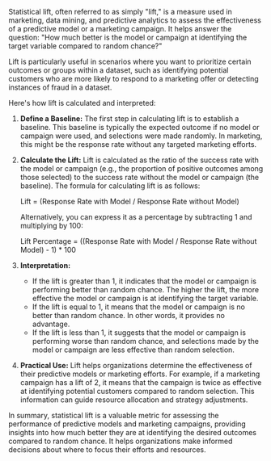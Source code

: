 Statistical lift, often referred to as simply "lift," is a measure used in marketing, data mining, and predictive analytics to assess the effectiveness of a predictive model or a marketing campaign. It helps answer the question: "How much better is the model or campaign at identifying the target variable compared to random chance?"

Lift is particularly useful in scenarios where you want to prioritize certain outcomes or groups within a dataset, such as identifying potential customers who are more likely to respond to a marketing offer or detecting instances of fraud in a dataset.

Here's how lift is calculated and interpreted:

1. **Define a Baseline:** The first step in calculating lift is to establish a baseline. This baseline is typically the expected outcome if no model or campaign were used, and selections were made randomly. In marketing, this might be the response rate without any targeted marketing efforts.

2. **Calculate the Lift:** Lift is calculated as the ratio of the success rate with the model or campaign (e.g., the proportion of positive outcomes among those selected) to the success rate without the model or campaign (the baseline). The formula for calculating lift is as follows:

   Lift = (Response Rate with Model / Response Rate without Model)

   Alternatively, you can express it as a percentage by subtracting 1 and multiplying by 100:

   Lift Percentage = ((Response Rate with Model / Response Rate without Model) - 1) * 100

3. **Interpretation:**
   - If the lift is greater than 1, it indicates that the model or campaign is performing better than random chance. The higher the lift, the more effective the model or campaign is at identifying the target variable.
   - If the lift is equal to 1, it means that the model or campaign is no better than random chance. In other words, it provides no advantage.
   - If the lift is less than 1, it suggests that the model or campaign is performing worse than random chance, and selections made by the model or campaign are less effective than random selection.

4. **Practical Use:** Lift helps organizations determine the effectiveness of their predictive models or marketing efforts. For example, if a marketing campaign has a lift of 2, it means that the campaign is twice as effective at identifying potential customers compared to random selection. This information can guide resource allocation and strategy adjustments.

In summary, statistical lift is a valuable metric for assessing the performance of predictive models and marketing campaigns, providing insights into how much better they are at identifying the desired outcomes compared to random chance. It helps organizations make informed decisions about where to focus their efforts and resources.